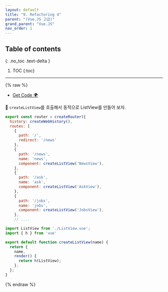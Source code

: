 ```yaml
---
layout: default
title: "9. Refactoring 4"
parent: "(Vue.JS 고급)"
grand_parent: "Vue.JS"
nav_order: 1
---
```


## Table of contents
{: .no_toc .text-delta }

1. TOC
{:toc}

---

{% raw %}

* [Get Code 🌍](https://github.com/EasyCoding-7/vue3.0-adv-tutorial/tree/refactoring4)

🍕 `createListView`를 호출해서 동적으로 ListView를 만들어 보자.

```js
export const router = createRouter({
  history: createWebHistory(),
  routes: [
    {
      path: '/',
      redirect: '/news' 
    },
    {
      path: '/news',
      name: 'news',
      component: createListView('NewsView'),
    },
    {
      path: '/ask',
      name: 'ask',
      component: createListView('AskView'),
    },
    {
      path: '/jobs',
      name: 'jobs',
      component: createListView('JobsView'),
    },
    // ....
```

```js
import ListView from './ListView.vue';
import { h } from 'vue'

export default function createListView(name) {
  return {
    name,
    render() {
      return h(ListView);
    },
  };
}
```

{% endraw %}
